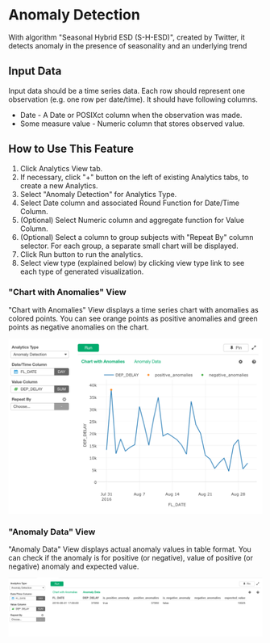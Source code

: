 # Anomaly Detection

With algorithm "Seasonal Hybrid ESD (S-H-ESD)", created by Twitter, it detects anomaly in the presence of seasonality and an underlying trend

## Input Data
Input data should be a time series data. Each row should represent one observation (e.g. one row per date/time). It should have following columns.

  * Date - A Date or POSIXct column when the observation was made.
  * Some measure value - Numeric column that stores observed value.


## How to Use This Feature
1. Click Analytics View tab.
2. If necessary, click "+" button on the left of existing Analytics tabs, to create a new Analytics.
3. Select "Anomaly Detection" for Analytics Type.
4. Select Date column and associated Round Function for Date/Time Column.
5. (Optional) Select Numeric column and aggregate function for Value Column.
6. (Optional) Select a column to group subjects with "Repeat By" column selector. For each group, a separate small chart will be displayed.
10. Click Run button to run the analytics.
11. Select view type (explained below) by clicking view type link to see each type of generated visualization.

### "Chart with Anomalies" View
"Chart with Anomalies" View displays a time series chart with anomalies as colored points. You can see orange points as positive anomalies and green points as negative anomalies on the chart. 

![](images/chart-with-anomaly.png)

### "Anomaly Data" View
"Anomaly Data" View displays actual anomaly values in table format. You can check if the anomaly is for positive (or negative), value of positive (or negative) anomaly and expected value.

![](images/anomaly-data.png)
